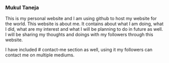 
### Mukul Taneja

This is my personal website and I am using github to host my website for the world. This website is about me. It contains about what I am doing, what I did, what are my interest and what I will be planning to do in future as well. I will be sharing my thoughts and doings with my followers through this website. 

I have included # contact-me section as well, using it my followers can contact me on multiple mediums.
